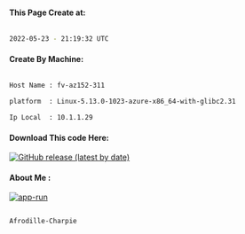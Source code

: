 
   
#### This Page Create at:

```bash

2022-05-23 - 21:19:32 UTC

```

#### Create By Machine:

```bash

Host Name : fv-az152-311

platform  : Linux-5.13.0-1023-azure-x86_64-with-glibc2.31

Ip Local  : 10.1.1.29

```
#### Download This code Here:

[![GitHub release (latest by date)](https://img.shields.io/github/v/release/Afrodille-Charpie/App-Run-1?style=for-the-badge&label=Download)](https://github.com/Afrodille-Charpie/App-Run-1/releases) 

</p> 

#### About Me :

[![app-run](https://github.com/Afrodille-Charpie/App-Run-1/actions/workflows/app-run.yml/badge.svg)](https://github.com/Afrodille-Charpie/App-Run-1/actions/workflows/app-run.yml)

```bash

Afrodille-Charpie

```

